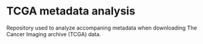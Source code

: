 # TCGA metadata analysis
Repository used to analyze accompaning metadata when downloading The Cancer Imaging archive (TCGA) data.
